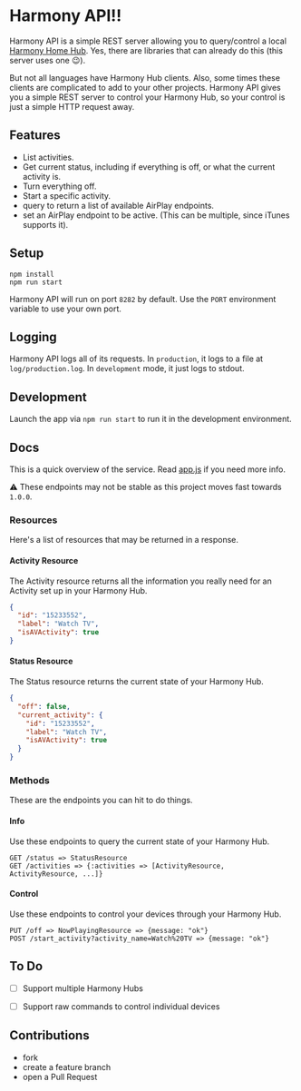 # Harmony API!!

Harmony API is a simple REST server allowing you to query/control a local [Harmony
Home Hub](http://myharmony.com/products/detail/home-hub/). Yes, there are libraries
that can already do this (this server uses one :wink:).

But not all languages have Harmony Hub clients. Also, some times these clients are
complicated to add to your other projects. Harmony API gives you a simple REST server
to control your Harmony Hub, so your control is just a simple HTTP request away.

## Features

* List activities.
* Get current status, including if everything is off, or what the current activity is.
* Turn everything off.
* Start a specific activity.
* query to return a list of available AirPlay endpoints.
* set an AirPlay endpoint to be active. (This can be multiple, since iTunes
  supports it).

## Setup

    npm install
    npm run start

Harmony API will run on port `8282` by default. Use the `PORT` environment
variable to use your own port.

## Logging

Harmony API logs all of its requests. In `production`, it logs to a file at `log/production.log`.
In `development` mode, it just logs to stdout.

## Development

Launch the app via `npm run start` to run it in the development environment.

## Docs

This is a quick overview of the service. Read [app.js](app.js) if you need more
info.

:warning: These endpoints may not be stable as this project moves fast towards `1.0.0`.

### Resources

Here's a list of resources that may be returned in a response.

#### Activity Resource

The Activity resource returns all the information you really need for an Activity
set up in your Harmony Hub.

```json
{
  "id": "15233552",
  "label": "Watch TV",
  "isAVActivity": true
}
```

#### Status Resource

The Status resource returns the current state of your Harmony Hub.

```json
{
  "off": false,
  "current_activity": {
    "id": "15233552",
    "label": "Watch TV",
    "isAVActivity": true
  }
}
```

### Methods

These are the endpoints you can hit to do things.

#### Info
  Use these endpoints to query the current state of your Harmony Hub.

    GET /status => StatusResource
    GET /activities => {:activities => [ActivityResource, ActivityResource, ...]}

#### Control
  Use these endpoints to control your devices through your Harmony Hub.

    PUT /off => NowPlayingResource => {message: "ok"}
    POST /start_activity?activity_name=Watch%20TV => {message: "ok"}

## To Do

- [ ] Support multiple Harmony Hubs
- [ ] Support raw commands to control individual devices


## Contributions

* fork
* create a feature branch
* open a Pull Request
